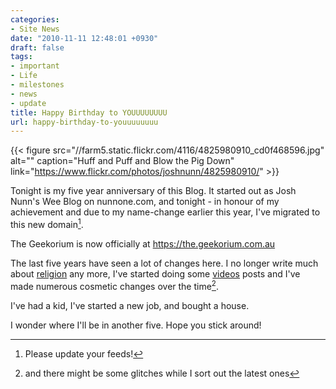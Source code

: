 ```yaml
---
categories:
- Site News
date: "2010-11-11 12:48:01 +0930"
draft: false
tags:
- important
- Life
- milestones
- news
- update
title: Happy Birthday to YOUUUUUUUU
url: happy-birthday-to-youuuuuuuu
---
```


{{< figure src="//farm5.static.flickr.com/4116/4825980910_cd0f468596.jpg" alt="" caption="Huff and Puff and Blow the Pig Down" link="https://www.flickr.com/photos/joshnunn/4825980910/" >}}

Tonight is my five year anniversary of this Blog. It started out as Josh Nunn's Wee Blog on nunnone.com, and tonight - in honour of my achievement and due to my name-change earlier this year, I've migrated to this new domain[^1].

The Geekorium is now officially at https://the.geekorium.com.au

The last five years have seen a lot of changes here. I no longer write much about [religion](//the.geekorium.com.au/category/blog/religion/) any more, I've started doing some [videos](//the.geekorium.com.au/category/video/) posts and I've made numerous cosmetic changes over the time[^2].

I've had a kid, I've started a new job, and bought a house.

I wonder where I'll be in another five. Hope you stick around!

[^1]: Please update your feeds!
[^2]: and there might be some glitches while I sort out the latest ones
